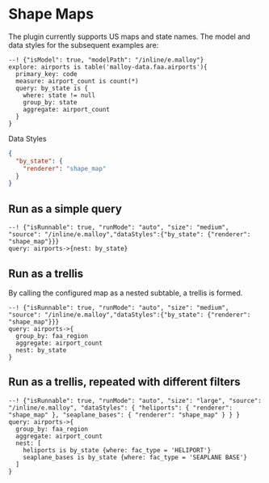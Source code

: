 
# Shape Maps

The plugin currently supports US maps and state names. The model and data styles for the subsequent examples are:

```malloy
--! {"isModel": true, "modelPath": "/inline/e.malloy"}
explore: airports is table('malloy-data.faa.airports'){
  primary_key: code
  measure: airport_count is count(*)
  query: by_state is {
    where: state != null
    group_by: state
    aggregate: airport_count
  }
}
```

Data Styles
```json
{
  "by_state": {
    "renderer": "shape_map"
  }
}
```

## Run as a simple query

```malloy
--! {"isRunnable": true, "runMode": "auto", "size": "medium", "source": "/inline/e.malloy","dataStyles":{"by_state": {"renderer": "shape_map"}}}
query: airports->{nest: by_state}
```


## Run as a trellis
By calling the configured map as a nested subtable, a trellis is formed.


```malloy
--! {"isRunnable": true, "runMode": "auto", "size": "medium", "source": "/inline/e.malloy","dataStyles":{"by_state": {"renderer": "shape_map"}}}
query: airports->{
  group_by: faa_region
  aggregate: airport_count
  nest: by_state
}
```

## Run as a trellis, repeated with different filters

```malloy
--! {"isRunnable": true, "runMode": "auto", "size": "large", "source": "/inline/e.malloy", "dataStyles": { "heliports": { "renderer": "shape_map" }, "seaplane_bases": { "renderer": "shape_map" } } }
query: airports->{
  group_by: faa_region
  aggregate: airport_count
  nest: [
    heliports is by_state {where: fac_type = 'HELIPORT'}
    seaplane_bases is by_state {where: fac_type = 'SEAPLANE BASE'}
  ]
}
```